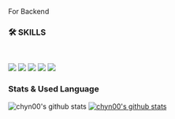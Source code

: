 For Backend

<h3><b>🛠 SKILLS</b></h3>
</br>
<p>
<img src="https://img.shields.io/badge/JAVA-007396?style=for-the-badge&logo=java&logoColor=white">
<img src="https://img.shields.io/badge/SpringBoot-6DB33F?style=for-the-badge&logo=Spring&logoColor=white">
<img src="https://img.shields.io/badge/mysql-4479A1?style=for-the-badge&logo=mysql&logoColor=white">
<img src="https://img.shields.io/badge/aws-232F3E?style=for-the-badge&logo=aws&logoColor=white">
<img src="https://img.shields.io/badge/vue.js-4FC08D?style=for-the-badge&logo=vue.js&logoColor=white">
</p>
 
<h3><b>Stats & Used Language</b></h3>

![chyn00's github stats](https://github-readme-stats.vercel.app/api?username=chyn00&show_icons=true)
[![chyn00's github stats](https://github-readme-stats.vercel.app/api/top-langs/?username=chyn00&show_icons=true&hide_border=true&title_color=004386&icon_color=004386&layout=compact)](https://github.com/chyn00)
